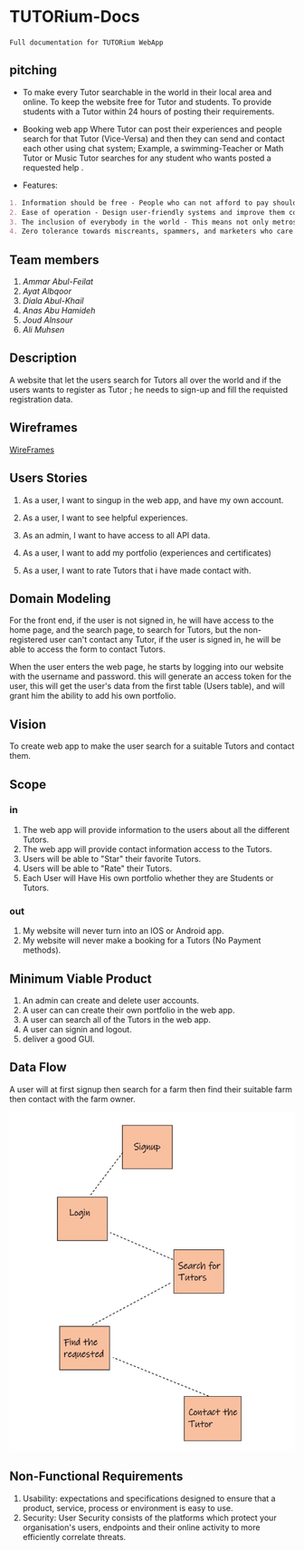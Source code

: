 # TUTORium-Docs

`Full documentation for TUTORium WebApp`

## pitching

- To make every Tutor searchable in the world in their local area and online. To keep the website free for Tutor and students. To provide students with a Tutor within 24 hours of posting their requirements.

- Booking web app Where Tutor can post their experiences and people search for that Tutor (Vice-Versa) and then they can send and contact each other using chat system; Example, a swimming-Teacher or Math Tutor or Music Tutor searches for any student who wants posted a requested help .

- Features:

```md
1. Information should be free - People who can not afford to pay should not be forced to.
2. Ease of operation - Design user-friendly systems and improve them continuously based on your feedback.
3. The inclusion of everybody in the world - This means not only metros and big cities but also remote areas in small and developing countries.
4. Zero tolerance towards miscreants, spammers, and marketers who care about nothing but their profit.
```

## Team members

1. _Ammar Abul-Feilat_
2. _Ayat Albqoor_
3. _Diala Abul-Khail_
4. _Anas Abu Hamideh_
5. _Joud Alnsour_
6. _Ali Muhsen_

## Description

A website that let the users search for Tutors all over the world and if the users wants to register as Tutor ; he needs to sign-up and fill the requisted registration data.

## Wireframes

[WireFrames](https://www.figma.com/file/A9zoG3joO5Yb62plvSJY38/TUTORium?node-id=0%3A1)

## Users Stories

1. As a user, I want to singup in the web app, and have my own account.

2. As a user, I want to see helpful experiences.

3. As an admin, I want to have access to all API data.

4. As a user, I want to add my portfolio (experiences and certificates)

5. As a user, I want to rate Tutors that i have made contact with.

## Domain Modeling

For the front end, if the user is not signed in, he will have access to the home page, and the search page, to search for Tutors, but the non-registered user can't contact any Tutor, if the user is signed in, he will be able to access the form to contact Tutors.

When the user enters the web page, he starts by logging into our website with the username and password. this will generate an access token for the user, this will get the user's data from the first table (Users table), and will grant him the ability to add his own portfolio.

## Vision

To create web app to make the user search for a suitable Tutors and contact them.

## Scope

### in

1. The web app will provide information to the users about all the different Tutors.
2. The web app will provide contact information access to the Tutors.
3. Users will be able to "Star" their favorite Tutors.
4. Users will be able to "Rate" their Tutors.
5. Each User will Have His own portfolio whether they are Students or Tutors.

### out

1. My website will never turn into an IOS or Android app.
2. My website will never make a booking for a Tutors (No Payment methods).

## Minimum Viable Product

1. An admin can create and delete user accounts.
2. A user can can create their own portfolio in the web app.
3. A user can search all of the Tutors in the web app.
4. A user can signin and logout.
5. deliver a good GUI.

## Data Flow

A user will at first signup then search for a farm then find their suitable farm then contact with the farm owner.

![0](./assets/Data-Flow-proj.jpg)

## Non-Functional Requirements

1. Usability: expectations and specifications designed to ensure that a product, service, process or environment is easy to use.
2. Security: User Security consists of the platforms which protect your organisation's users, endpoints and their online activity to more efficiently correlate threats.
